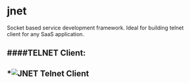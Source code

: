 # jnet

Socket based service development framework. Ideal for building telnet client for any SaaS application.

####TELNET Client:
--
*![](https://raw.githubusercontent.com/javabrown/jnet/master/files/console.png "JNET Telnet Client")
--
